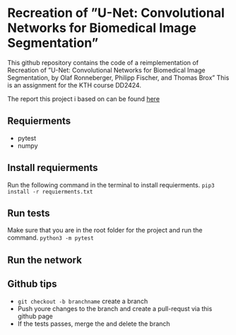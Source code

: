 # Recreation of ”U-Net: Convolutional Networks for Biomedical Image Segmentation”
This github repository contains the code of a reimplementation of Recreation of ”U-Net: Convolutional Networks for Biomedical Image Segmentation, by Olaf Ronneberger, Philipp Fischer, and Thomas Brox”
This is an assignment for the KTH course DD2424.

The report this project i based on can be found [here](https://arxiv.org/pdf/1505.04597.pdf)

## Requierments
* pytest
* numpy

## Install requierments
Run the following command in the terminal to install requierments.
`pip3 install -r requierments.txt`

## Run tests 
Make sure that you are in the root folder for the project and run the command.
`python3 -m pytest`

## Run the network

## Github tips
* `git checkout -b branchname` create a branch
* Push youre changes to the branch and create a pull-requst via this github page
* If the tests passes, merge the and delete the branch
